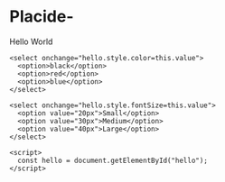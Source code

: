 # Placide-
<!DOCTYPE html>
<html>
  <body>
    <p id="hello">Hello World</p>

    <select onchange="hello.style.color=this.value">
      <option>black</option>
      <option>red</option>
      <option>blue</option>
    </select>

    <select onchange="hello.style.fontSize=this.value">
      <option value="20px">Small</option>
      <option value="30px">Medium</option>
      <option value="40px">Large</option>
    </select>

    <script>
      const hello = document.getElementById("hello");
    </script>
  </body>
</html>
